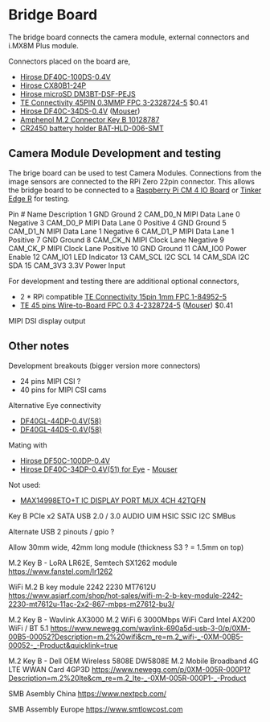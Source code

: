 # Bridge Board

The bridge board connects the camera module, external connectors and i.MX8M Plus module.

Connectors placed on the board are,

* [Hirose DF40C-100DS-0.4V](https://www.hirose.com/en/product/p/CL0684-4033-4-51)
* [Hirose CX80B1-24P](https://www.hirose.com/product/p/CL0480-0625-0-00)
* [Hirose microSD DM3BT-DSF-PEJS](https://www.hirose.com/product/p/CL0609-0029-9-00)
* [TE Connectivity 45PIN 0.3MMP FPC 3-2328724-5](https://www.te.com/usa-en/product-4-2328724-5.html) $0.41
* [Hirose DF40C-34DS-0.4V](https://www.hirose.com/en/product/p/CL0684-4024-3-51) ([Mouser](https://www.mouser.ch/ProductDetail/Hirose-Connector/DF40C-34DS-04V51?qs=vcbW%252B4%252BSTIpg26DsEbj1iQ%3D%3D))
* [Amphenol M.2 Connector Key B 10128787](https://www.amphenol-icc.com/pcie-m-2-10128787001rlf.html)
 * [CR2450 battery holder BAT-HLD-006-SMT](https://www.mouser.ch/ProductDetail/Linx-Technologies/BAT-HLD-006-SMT?qs=TuK3vfAjtkUyTQHMSqIP6A%3D%3D)


## Camera Module Development and testing

The brige board can be used to test Camera Modules. Connections from the image sensors are connected to the RPi Zero 22pin connector.
This allows the bridge board to be connected to a [Raspberry Pi CM 4 IO Board](https://www.waveshare.com/compute-module-4-io-board.htm) or [Tinker Edge R](https://tinker-board.asus.com/product/tinker-edge-r.html) for testing.

Pin #	Name	Description
1	GND	Ground
2	CAM_D0_N	MIPI Data Lane 0 Negative
3	CAM_D0_P	MIPI Data Lane 0 Positive
4	GND	Ground
5	CAM_D1_N	MIPI Data Lane 1 Negative
6	CAM_D1_P	MIPI Data Lane 1 Positive
7	GND	Ground
8	CAM_CK_N	MIPI Clock Lane Negative
9	CAM_CK_P	MIPI Clock Lane Positive
10	GND	Ground
11	CAM_IO0	Power Enable
12	CAM_IO1	LED Indicator
13	CAM_SCL	I2C SCL
14	CAM_SDA	I2C SDA
15	CAM_3V3	3.3V Power Input

For development and testing there are additional optional connectors,

* 2 * RPi compatible [TE Connectivity 15pin 1mm FPC 1-84952-5](https://www.te.com/usa-en/product-1-84952-5.html)
* [TE 45 pins Wire-to-Board FPC 0.3 4-2328724-5](https://www.te.com/usa-en/product-4-2328724-5.html) ([Mouser](https://eu.mouser.com/ProductDetail/TE-Connectivity/4-2328724-5?qs=w%2Fv1CP2dgqow3y3efq3sig%3D%3D)) $0.41

MIPI DSI display output



## Other notes


Development breakouts (bigger version more connectors)

- 24 pins MIPI CSI ?
- 40 pins for MIPI CSI cams

Alternative Eye connectivity

* [DF40GL-44DP-0.4V(58)](https://www.mouser.ch/ProductDetail/Hirose-Connector/DF40GL-44DP-04V58?qs=vcbW%252B4%252BSTIqnxpqC5YNomg%3D%3D)
* [DF40GL-44DS-0.4V(58)](https://www.mouser.ch/ProductDetail/Hirose-Connector/DF40GL-44DS-04V58?qs=vcbW%252B4%252BSTIrCOhN%252ByyWFhA%3D%3D)


Mating with

* [Hirose DF50C-100DP-0.4V](https://www.hirose.com/product/p/CL0684-4032-1-51#)
* [Hirose DF40C-34DP-0.4V(51) for Eye]() - [Mouser](https://www.mouser.ch/ProductDetail/Hirose-Connector/DF40C-34DP-04V51?qs=vcbW%252B4%252BSTIrNaWXujOGbOA%3D%3D)

Not used:


* [MAX14998ETO+T IC DISPLAY PORT MUX 4CH 42TQFN](https://www.digikey.com/en/products/detail/maxim-integrated/MAX14998ETO-T/2238703)



Key B
PCIe x2
SATA
USB 2.0 / 3.0
AUDIO
UIM HSIC SSIC I2C SMBus

Alternate USB 2 pinouts / gpio ?

Allow 30mm wide, 42mm long module (thickness S3 ? = 1.5mm on top)


M.2 Key B - LoRA
LR62E, Semtech SX1262 module
https://www.fanstel.com/lr1262


WiFi M.2 B key module 2242 2230 MT7612U 
https://www.asiarf.com/shop/hot-sales/wifi-m-2-b-key-module-2242-2230-mt7612u-11ac-2x2-867-mbps-m27612-bu3/

M.2 Key B - Wavlink AX3000 M.2 WiFi 6 3000Mbps WiFi Card Intel AX200 WiFi / BT 5.1
https://www.newegg.com/wavlink-690a5d-usb-3-0/p/0XM-00B5-00052?Description=m.2%20wifi&cm_re=m.2_wifi-_-0XM-00B5-00052-_-Product&quicklink=true

M.2 Key B - Dell OEM Wireless 5808E DW5808E M.2 Mobile Broadband 4G LTE WWAN Card 4GP3D
https://www.newegg.com/p/0XM-005R-000P1?Description=m.2%20lte&cm_re=m.2_lte-_-0XM-005R-000P1-_-Product


SMB Asembly China
https://www.nextpcb.com/

SMB Assembly Europe
https://www.smtlowcost.com